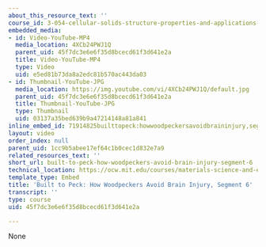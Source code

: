 ```yaml
---
about_this_resource_text: ''
course_id: 3-054-cellular-solids-structure-properties-and-applications-spring-2015
embedded_media:
- id: Video-YouTube-MP4
  media_location: 4XCb24PWJ1Q
  parent_uid: 45f7dc3e6e6f35d8bcecd61f3d641e2a
  title: Video-YouTube-MP4
  type: Video
  uid: e5ed81b73da8a2edc81b570ac443da03
- id: Thumbnail-YouTube-JPG
  media_location: https://img.youtube.com/vi/4XCb24PWJ1Q/default.jpg
  parent_uid: 45f7dc3e6e6f35d8bcecd61f3d641e2a
  title: Thumbnail-YouTube-JPG
  type: Thumbnail
  uid: 03137a35bed639b9a47214148a81a841
inline_embed_id: 71914825builttopeck:howwoodpeckersavoidbraininjury,segment638484711
layout: video
order_index: null
parent_uid: 1cc9b5abee17ef64c1b0cec1d832e7a9
related_resources_text: ''
short_url: built-to-peck-how-woodpeckers-avoid-brain-injury-segment-6
technical_location: https://ocw.mit.edu/courses/materials-science-and-engineering/3-054-cellular-solids-structure-properties-and-applications-spring-2015/woodpecker-videos/built-to-peck-how-woodpeckers-avoid-brain-injury-segment-6
template_type: Embed
title: 'Built to Peck: How Woodpeckers Avoid Brain Injury, Segment 6'
transcript: ''
type: course
uid: 45f7dc3e6e6f35d8bcecd61f3d641e2a

---
```

None